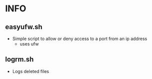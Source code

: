 # INFO
## easyufw.sh
- Simple script to allow or deny access to a port from an ip address 
  - uses ufw

## logrm.sh
- Logs deleted files 

